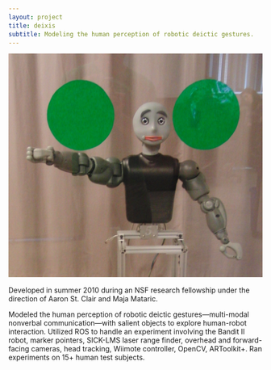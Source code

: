 ```yaml
---
layout: project
title: deixis
subtitle: Modeling the human perception of robotic deictic gestures.
---
```


<img src="images/deixis_thumbnail.jpg">

Developed in summer 2010 during an NSF research fellowship under the direction of Aaron St. Clair and Maja Mataric.

Modeled the human perception of robotic deictic gestures—multi-modal nonverbal communication—with salient objects to explore human-robot interaction. Utilized ROS to handle an experiment involving the Bandit II robot, marker pointers, SICK-LMS laser range finder, overhead and forward-facing cameras, head tracking, Wiimote controller, OpenCV, ARToolkit+. Ran experiments on 15+ human test subjects.
 